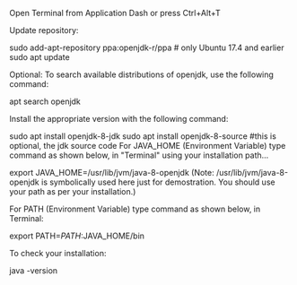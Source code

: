 Open Terminal from Application Dash or press Ctrl+Alt+T

Update repository:

sudo add-apt-repository ppa:openjdk-r/ppa  # only Ubuntu 17.4 and earlier
sudo apt update

Optional: To search available distributions of openjdk, use the following command:

apt search openjdk

Install the appropriate version with the following command:

sudo apt install openjdk-8-jdk
sudo apt install openjdk-8-source #this is optional, the jdk source code
For JAVA_HOME (Environment Variable) type command as shown below, in "Terminal" using your installation path...

export JAVA_HOME=/usr/lib/jvm/java-8-openjdk
(Note: /usr/lib/jvm/java-8-openjdk is symbolically used here just for demostration. You should use your path as per your installation.)

For PATH (Environment Variable) type command as shown below, in Terminal:

export PATH=$PATH:$JAVA_HOME/bin

To check your installation:

java -version

